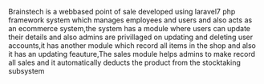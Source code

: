 Brainstech is a webbased point of sale developed using laravel7 php framework system which manages employees and users and also acts as an ecommerce system,the system has a module where users can update their details and also admins are privillaged on updating and deleting user accounts,it has another module which record all items in the shop and also it has an updating feauture,The sales module helps admins to make record all sales and it automatically deducts the product from the stocktaking subsystem
